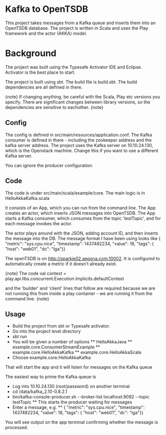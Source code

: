 # Kafka to OpenTSDB

This project takes messages from a Kafka queue and inserts them into an OpenTSDB database. 
The project is written in Scala and uses the Play framework and the actor (AKKA) model. 

# Background
The project was built using the Typesafe Activator IDE and Eclipse. 
Activator is the best place to start. 

The project is built using sbt. The build file is build.sbt. The build dependencies are all defined in there. 

{note}
If changing anything, be careful with the Scala, Play etc versions you specify. There are significant changes between library versions, so the dependencies are sensitive to eachother. 
{note}

## Config
The config is defined in src/main/resources/application.conf. 
The Kafka consumer is defined in there - including the zookeeper address and the kafka server address. 
The project uses the Kafka server on 10.10.24.130, which is the Openstack machine. 
Change this if you want to use a different Kafka server. 

You can ignore the producer configuration. 

## Code
The code is under src/main/scala/example/core.
The main logic is in HelloAkkaKafka.scala

It consists of an App, which you can run from the command line. 
The App creates an actor, which inserts JSON messages into OpenTSDB. 
The App starts a Kafka consumer, which consumes from the topic 'testTopic', and for each
message invokes the actor. 

The actor plays around with the JSON, adding account ID, and then inserts the message into the DB. 
The message format I have been using looks like 
{ "metric": "sys.cpu.nice", "timestamp": 1437482234, "value": 18, "tags": { "host": "web01", "dc": "lga"}}

The openTSDB is on http://sparkie02.aepona.com:10002. It is configured to automatically create a metric if it doesn't already exist. 

{note}
The code 
val context = play.api.libs.concurrent.Execution.Implicits.defaultContext

and the 'builder' and 'client' lines that follow are required because we are not running this from inside a play container - we are running it from the command line. 
{note}

## Usage

* Build the project from sbt or Typesafe activator. 
* Go into the project level directory 
* sbt run
* You will be given a number of options 
** HelloAkkaJava
** example.core.ConsumerStreamExample
** example.core.HelloAkkaKafka
** example.core.HelloAkkaScala
* Choose example.core.HelloAkkaKafka

That will start the app and it will listen for messages on the Kafka queue

The easiest way to prime the Kafka queue is
* Log into 10.10.24.130 (root/password) on another terminal
* cd /data/kafka_2.10-0.8.2.1
* bin/kafka-console-producer.sh --broker-list localhost:9092 --topic testTopic
** This starts the producer waiting for messages
* Enter a message, e.g.
** { "metric": "sys.cpu.nice", "timestamp": 1437482234, "value": 18, "tags": { "host": "web01", "dc": "lga"}}

You will see output on the app terminal confirming whether the message is processed. 




